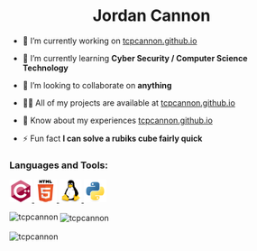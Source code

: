 <h1 align="center">Jordan Cannon</h1>

- 🔭 I’m currently working on <a href="https://tcpcannon.github.io/index.html">tcpcannon.github.io</a>

- 🌱 I’m currently learning **Cyber Security / Computer Science Technology**

- 👯 I’m looking to collaborate on **anything**

- 👨‍💻 All of my projects are available at <a href="https://tcpcannon.github.io/projects/projects.html">tcpcannon.github.io</a>

- 📄 Know about my experiences <a href="https://tcpcannon.github.io/resume/resume.html">tcpcannon.github.io</a>

- ⚡ Fun fact **I can solve a rubiks cube fairly quick**

<p align="left">
</p>

<h3 align="left">Languages and Tools:</h3>
<p align="left"> <a href="https://www.w3schools.com/cpp/" target="_blank" rel="noreferrer"> <img src="https://raw.githubusercontent.com/devicons/devicon/master/icons/cplusplus/cplusplus-original.svg" alt="cplusplus" width="40" height="40"/> </a> <a href="https://www.w3.org/html/" target="_blank" rel="noreferrer"> <img src="https://raw.githubusercontent.com/devicons/devicon/master/icons/html5/html5-original-wordmark.svg" alt="html5" width="40" height="40"/> </a> <a href="https://www.linux.org/" target="_blank" rel="noreferrer"> <img src="https://raw.githubusercontent.com/devicons/devicon/master/icons/linux/linux-original.svg" alt="linux" width="40" height="40"/> </a> <a href="https://www.python.org" target="_blank" rel="noreferrer"> <img src="https://raw.githubusercontent.com/devicons/devicon/master/icons/python/python-original.svg" alt="python" width="40" height="40"/> </a> </p>

<p><img align="left" src="https://github-readme-stats.vercel.app/api/top-langs?username=tcpcannon&show_icons=true&theme=dark&locale=en&layout=compact" alt="tcpcannon" /></p>

<p>&nbsp;<img align="center" src="https://github-readme-stats.vercel.app/api?username=tcpcannon&show_icons=true&locale=en" alt="tcpcannon" /></p>

<p><img align="center" src="https://github-readme-streak-stats.herokuapp.com/?user=tcpcannon&" alt="tcpcannon" /></p>
